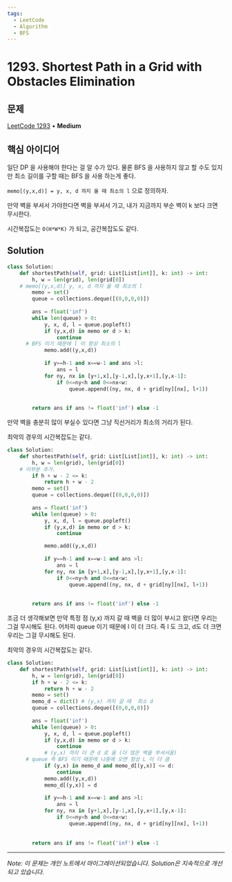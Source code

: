 ```yaml
---
tags:
  - LeetCode
  - Algorithm
  - BFS
---
```


# 1293. Shortest Path in a Grid with Obstacles Elimination

## 문제

[LeetCode 1293](https://leetcode.com/problems/shortest-path-in-a-grid-with-obstacles-elimination/) • **Medium**

## 핵심 아이디어

일단 DP 을 사용해야 한다는 걸 알 수가 있다. 물론 BFS 을 사용하지 않고 할 수도 있지만 최소 길이를 구할 때는 BFS 을 사용 하는게 좋다.

`memo[(y,x,d)] = y, x, d 까지 올 때 최소의 l` 으로 정의하자.

만약 벽을 부셔서 가야한다면 벽을 부셔서 가고, 내가 지금까지 부순 벽이 k 보다 크면 무시한다.

시간복잡도는 `O(H*W*K)` 가 되고, 공간복잡도도 같다.

## Solution

```python
class Solution:
    def shortestPath(self, grid: List[List[int]], k: int) -> int:
        h, w = len(grid), len(grid[0])
    # memo[(y,x,d)] y, x, d 까지 올 때 최소의 l
        memo = set()
        queue = collections.deque([(0,0,0,0)])
        
        ans = float('inf')
        while len(queue) > 0:
            y, x, d, l = queue.popleft()
            if (y,x,d) in memo or d > k:
                continue
      # BFS 이기 때문에 l 이 항상 최소의 l
            memo.add((y,x,d))
            
            if y==h-1 and x==w-1 and ans >l:
                ans = l
            for ny, nx in [y+1,x],[y-1,x],[y,x+1],[y,x-1]:
                if 0<=ny<h and 0<=nx<w:
                    queue.append((ny, nx, d + grid[ny][nx], l+1))
                    
        
        return ans if ans != float('inf') else -1
```

만약 벽을 충분히 많이 부실수 있다면 그냥 직선거리가 최소의 거리가 된다.

최악의 경우의 시간복잡도는 같다.

```python
class Solution:
    def shortestPath(self, grid: List[List[int]], k: int) -> int:
        h, w = len(grid), len(grid[0])
    # 이부분 추가.
        if h + w - 2 <= k:
            return h + w - 2
        memo = set()
        queue = collections.deque([(0,0,0,0)])
        
        ans = float('inf')
        while len(queue) > 0:
            y, x, d, l = queue.popleft()
            if (y,x,d) in memo or d > k:
                continue

            memo.add((y,x,d))
            
            if y==h-1 and x==w-1 and ans >l:
                ans = l
            for ny, nx in [y+1,x],[y-1,x],[y,x+1],[y,x-1]:
                if 0<=ny<h and 0<=nx<w:
                    queue.append((ny, nx, d + grid[ny][nx], l+1))
                    
        
        return ans if ans != float('inf') else -1
```

조금 더 생각해보면 만약 특정 점 (y,x) 까지 갈 때 벽을 더 많이 부시고 왔다면 우리는 그걸 무시해도 된다. 어차피 queue 이기 때문에 l 이 더 크다. 즉 l 도 크고, d도 더 크면 우리는 그걸 무시해도 된다.

최악의 경우의 시간복잡도는 같다.

```python
class Solution:
    def shortestPath(self, grid: List[List[int]], k: int) -> int:
        h, w = len(grid), len(grid[0])
        if h + w - 2 <= k:
            return h + w - 2
        memo = set()
        memo_d = dict() # (y,x) 까지 갈 때  최소 d
        queue = collections.deque([(0,0,0,0)])
        
        ans = float('inf')
        while len(queue) > 0:
            y, x, d, l = queue.popleft()
            if (y,x,d) in memo or d > k:
                continue
            # (y,x) 까지 더 큰 d 로 옴 (더 많은 벽을 부셔서옴)
      # queue 즉 BFS 이기 때문에 나중에 오면 항상 L 이 더 큼
            if (y,x) in memo_d and memo_d[(y,x)] <= d:
                continue
            memo.add((y,x,d))
            memo_d[(y,x)] = d
            
            if y==h-1 and x==w-1 and ans >l:
                ans = l
            for ny, nx in [y+1,x],[y-1,x],[y,x+1],[y,x-1]:
                if 0<=ny<h and 0<=nx<w:
                    queue.append((ny, nx, d + grid[ny][nx], l+1))
                    
        
        return ans if ans != float('inf') else -1
```

---

*Note: 이 문제는 개인 노트에서 마이그레이션되었습니다. Solution은 지속적으로 개선되고 있습니다.*
